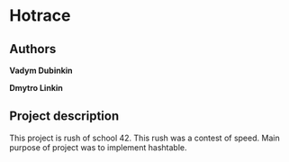 # Hotrace

## Authors

**Vadym Dubinkin**

**Dmytro Linkin**


## Project description

This project is rush of school 42. This rush was a contest of speed. Main purpose of project was to implement hashtable.
